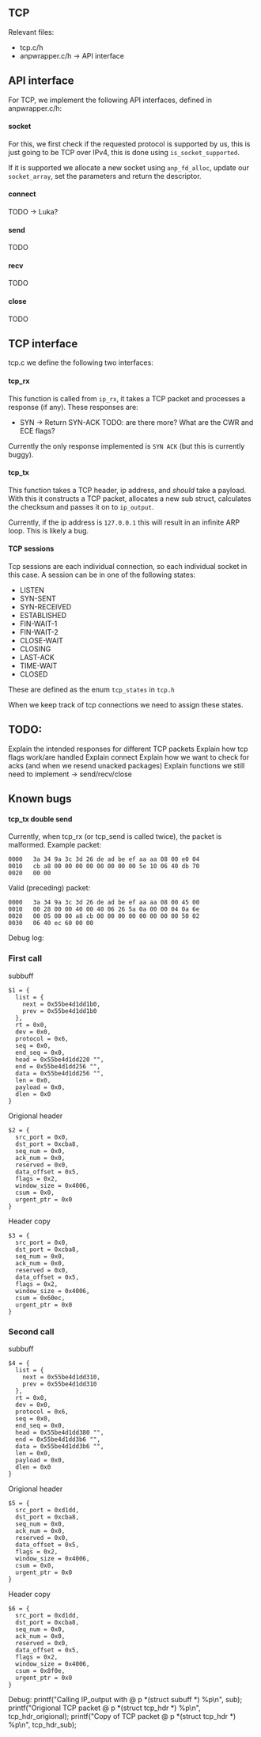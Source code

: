 ## TCP
Relevant files:
- tcp.c/h
- anpwrapper.c/h -> API interface

## API interface
For TCP, we implement the following API interfaces, defined in anpwrapper.c/h:
#### socket
For this, we first check if the requested protocol is supported by us, this is just going to be
TCP over IPv4, this is done using `is_socket_supported`. 

If it is supported we allocate a new socket using `anp_fd_alloc`, update our `socket_array`, set the parameters and return the descriptor.

#### connect
TODO -> Luka?

#### send
TODO

#### recv
TODO

#### close
TODO

## TCP interface
tcp.c we define the following two interfaces:
#### tcp_rx
This function is called from `ip_rx`, it takes a TCP packet and processes a response (if any). These responses are:
- SYN -> Return SYN-ACK
TODO: are there more? What are the CWR and ECE flags?

Currently the only response implemented is `SYN ACK` (but this is currently buggy).

#### tcp_tx
This function takes a TCP header, ip address, and *should* take a payload. With this it constructs a TCP packet, allocates a new sub struct,
calculates the checksum and passes it on to `ip_output`.

Currently, if the ip address is `127.0.0.1` this will result in an infinite ARP loop. This is likely a bug.


#### TCP sessions
Tcp sessions are each individual connection, so each individual socket in this case. A session can be in
one of the following states:
- LISTEN 
- SYN-SENT 
- SYN-RECEIVED
- ESTABLISHED
- FIN-WAIT-1
- FIN-WAIT-2
- CLOSE-WAIT
- CLOSING
- LAST-ACK
- TIME-WAIT
- CLOSED

These are defined as the enum `tcp_states` in `tcp.h`

When we keep track of tcp connections we need to assign these states.


## TODO:
Explain the intended responses for different TCP packets
Explain how tcp flags work/are handled
Explain connect
Explain how we want to check for acks (and when we resend unacked packages)
Explain functions we still need to implement -> send/recv/close

## Known bugs
#### tcp_tx double send
Currently, when tcp_rx (or tcp_send is called twice), the packet is malformed.
Example packet:
```
0000   3a 34 9a 3c 3d 26 de ad be ef aa aa 08 00 e0 04
0010   cb a8 00 00 00 00 00 00 00 00 5e 10 06 40 db 70
0020   00 00
```

Valid (preceding) packet:
```
0000   3a 34 9a 3c 3d 26 de ad be ef aa aa 08 00 45 00
0010   00 28 00 00 40 00 40 06 26 5a 0a 00 00 04 0a 6e
0020   00 05 00 00 a8 cb 00 00 00 00 00 00 00 00 50 02
0030   06 40 ec 60 00 00
```

Debug log:
### First call
subbuff
```
$1 = {
  list = {
    next = 0x55be4d1dd1b0,
    prev = 0x55be4d1dd1b0
  },
  rt = 0x0,
  dev = 0x0,
  protocol = 0x6,
  seq = 0x0,
  end_seq = 0x0,
  head = 0x55be4d1dd220 "",
  end = 0x55be4d1dd256 "",
  data = 0x55be4d1dd256 "",
  len = 0x0,
  payload = 0x0,
  dlen = 0x0
}
```

Origional header
```
$2 = {
  src_port = 0x0,
  dst_port = 0xcba8,
  seq_num = 0x0,
  ack_num = 0x0,
  reserved = 0x0,
  data_offset = 0x5,
  flags = 0x2,
  window_size = 0x4006,
  csum = 0x0,
  urgent_ptr = 0x0
}
```

Header copy
```
$3 = {
  src_port = 0x0,
  dst_port = 0xcba8,
  seq_num = 0x0,
  ack_num = 0x0,
  reserved = 0x0,
  data_offset = 0x5,
  flags = 0x2,
  window_size = 0x4006,
  csum = 0x60ec,
  urgent_ptr = 0x0
}
```

### Second call
subbuff
```
$4 = {
  list = {
    next = 0x55be4d1dd310,
    prev = 0x55be4d1dd310
  },
  rt = 0x0,
  dev = 0x0,
  protocol = 0x6,
  seq = 0x0,
  end_seq = 0x0,
  head = 0x55be4d1dd380 "",
  end = 0x55be4d1dd3b6 "",
  data = 0x55be4d1dd3b6 "",
  len = 0x0,
  payload = 0x0,
  dlen = 0x0
}
```

Origional header
```
$5 = {
  src_port = 0xd1dd,
  dst_port = 0xcba8,
  seq_num = 0x0,
  ack_num = 0x0,
  reserved = 0x0,
  data_offset = 0x5,
  flags = 0x2,
  window_size = 0x4006,
  csum = 0x0,
  urgent_ptr = 0x0
}
```

Header copy
```
$6 = {
  src_port = 0xd1dd,
  dst_port = 0xcba8,
  seq_num = 0x0,
  ack_num = 0x0,
  reserved = 0x0,
  data_offset = 0x5,
  flags = 0x2,
  window_size = 0x4006,
  csum = 0x8f0e,
  urgent_ptr = 0x0
}
```

Debug:
    printf("Calling IP_output with @ p *(struct subuff *) %p\n", sub);
    printf("Origional TCP packet @ p *(struct tcp_hdr *) %p\n", tcp_hdr_origional);
    printf("Copy of TCP packet @ p *(struct tcp_hdr *) %p\n", tcp_hdr_sub);